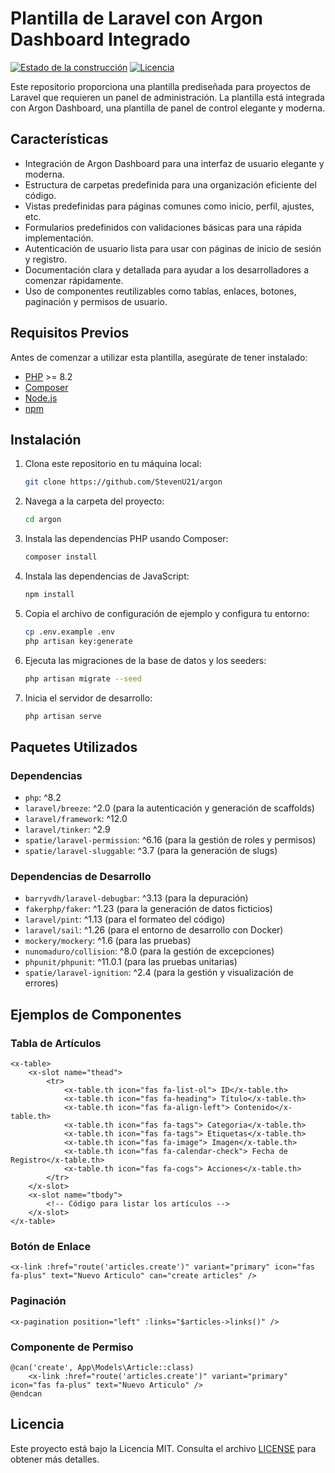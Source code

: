 # Plantilla de Laravel con Argon Dashboard Integrado

[![Estado de la construcción](https://img.shields.io/badge/estado-construcci%C3%B3n_exitosa-brightgreen.svg)](https://github.com/StevenU21/argon)
[![Licencia](https://img.shields.io/badge/licencia-MIT-blue.svg)](https://opensource.org/licenses/MIT)

Este repositorio proporciona una plantilla prediseñada para proyectos de Laravel que requieren un panel de administración. La plantilla está integrada con Argon Dashboard, una plantilla de panel de control elegante y moderna.

## Características

- Integración de Argon Dashboard para una interfaz de usuario elegante y moderna.
- Estructura de carpetas predefinida para una organización eficiente del código.
- Vistas predefinidas para páginas comunes como inicio, perfil, ajustes, etc.
- Formularios predefinidos con validaciones básicas para una rápida implementación.
- Autenticación de usuario lista para usar con páginas de inicio de sesión y registro.
- Documentación clara y detallada para ayudar a los desarrolladores a comenzar rápidamente.
- Uso de componentes reutilizables como tablas, enlaces, botones, paginación y permisos de usuario.

## Requisitos Previos

Antes de comenzar a utilizar esta plantilla, asegúrate de tener instalado:

- [PHP](https://www.php.net/) >= 8.2
- [Composer](https://getcomposer.org/)
- [Node.js](https://nodejs.org/)
- [npm](https://www.npmjs.com/)

## Instalación

1. Clona este repositorio en tu máquina local:

    ```bash
    git clone https://github.com/StevenU21/argon
    ```

2. Navega a la carpeta del proyecto:

    ```bash
    cd argon
    ```

3. Instala las dependencias PHP usando Composer:

    ```bash
    composer install
    ```

4. Instala las dependencias de JavaScript:

    ```bash
    npm install
    ```

5. Copia el archivo de configuración de ejemplo y configura tu entorno:

    ```bash
    cp .env.example .env
    php artisan key:generate
    ```

6. Ejecuta las migraciones de la base de datos y los seeders:

    ```bash
    php artisan migrate --seed
    ```

7. Inicia el servidor de desarrollo:

    ```bash
    php artisan serve
    ```

## Paquetes Utilizados

### Dependencias

- `php`: ^8.2
- `laravel/breeze`: ^2.0 (para la autenticación y generación de scaffolds)
- `laravel/framework`: ^12.0
- `laravel/tinker`: ^2.9
- `spatie/laravel-permission`: ^6.16 (para la gestión de roles y permisos)
- `spatie/laravel-sluggable`: ^3.7 (para la generación de slugs)

### Dependencias de Desarrollo

- `barryvdh/laravel-debugbar`: ^3.13 (para la depuración)
- `fakerphp/faker`: ^1.23 (para la generación de datos ficticios)
- `laravel/pint`: ^1.13 (para el formateo del código)
- `laravel/sail`: ^1.26 (para el entorno de desarrollo con Docker)
- `mockery/mockery`: ^1.6 (para las pruebas)
- `nunomaduro/collision`: ^8.0 (para la gestión de excepciones)
- `phpunit/phpunit`: ^11.0.1 (para las pruebas unitarias)
- `spatie/laravel-ignition`: ^2.4 (para la gestión y visualización de errores)

## Ejemplos de Componentes

### Tabla de Artículos

```blade
<x-table>
    <x-slot name="thead">
        <tr>
            <x-table.th icon="fas fa-list-ol"> ID</x-table.th>
            <x-table.th icon="fas fa-heading"> Título</x-table.th>
            <x-table.th icon="fas fa-align-left"> Contenido</x-table.th>
            <x-table.th icon="fas fa-tags"> Categoria</x-table.th>
            <x-table.th icon="fas fa-tags"> Etiquetas</x-table.th>
            <x-table.th icon="fas fa-image"> Imagen</x-table.th>
            <x-table.th icon="fas fa-calendar-check"> Fecha de Registro</x-table.th>
            <x-table.th icon="fas fa-cogs"> Acciones</x-table.th>
        </tr>
    </x-slot>
    <x-slot name="tbody">
        <!-- Código para listar los artículos -->
    </x-slot>
</x-table>
```

### Botón de Enlace

```blade
<x-link :href="route('articles.create')" variant="primary" icon="fas fa-plus" text="Nuevo Articulo" can="create articles" />
```

### Paginación

```blade
<x-pagination position="left" :links="$articles->links()" />
```

### Componente de Permiso

```blade
@can('create', App\Models\Article::class)
    <x-link :href="route('articles.create')" variant="primary" icon="fas fa-plus" text="Nuevo Articulo" />
@endcan
```

## Licencia

Este proyecto está bajo la Licencia MIT. Consulta el archivo [LICENSE](LICENSE) para obtener más detalles.
